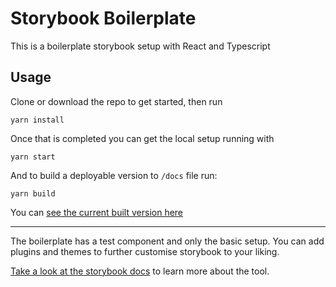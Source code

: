 # Storybook Boilerplate

This is a boilerplate storybook setup with React and Typescript

## Usage

Clone or download the repo to get started, then run

```
yarn install
```

Once that is completed you can get the local setup running with

```
yarn start
```

And to build a deployable version to `/docs` file run:

```
yarn build
```

You can [see the current built version here](https://lubna.github.io/storybook-react-typescript-boilerplate)

---

The boilerplate has a test component and only the basic setup. You can add plugins and themes to further customise storybook to your liking.

[Take a look at the storybook docs](https://storybook.js.org/docs/basics/introduction/) to learn more about the tool.
